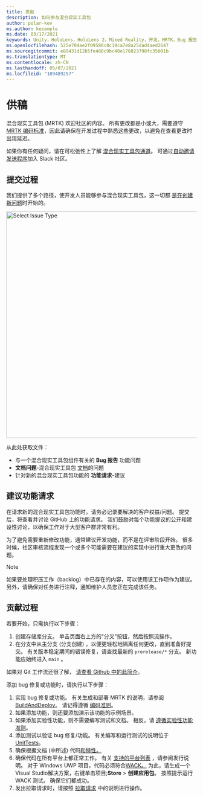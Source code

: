 ```yaml
---
title: 贡献
description: 如何参与混合现实工具包
author: polar-kev
ms.author: kesemple
ms.date: 03/17/2021
keywords: Unity，HoloLens，HoloLens 2，Mixed Reality，开发，MRTK，Bug 报告，
ms.openlocfilehash: 525e704ae2f09580c8c19ca7e8a25dad4aed2647
ms.sourcegitcommit: e89431d12b5fe480c9bc40e176023798fc35001b
ms.translationtype: MT
ms.contentlocale: zh-CN
ms.lasthandoff: 05/07/2021
ms.locfileid: "109489257"
---
```

# <a name="contributing"></a>供稿

混合现实工具包 (MRTK) 欢迎社区的内容。 所有更改都是小或大，需要遵守 [MRTK 编码标准](coding-guidelines.md)，因此请确保在开发过程中熟悉这些更改，以避免在查看更改时出现延迟。

如果你有任何疑问，请在可松弛性上了解 [混合现实工具包通道](https://holodevelopers.slack.com/messages/C2H4HT858)。
可通过[自动邀请发送程序](https://holodevelopersslack.azurewebsites.net/)加入 Slack 社区。

## <a name="submission-process"></a>提交过程

我们提供了多个路径，使开发人员能够参与混合现实工具包，这一切都 [是在创建新问题](https://github.com/Microsoft/MixedRealityToolkit-Unity/issues/new/choose)时开始的。

<img src="../features/images/contributing/SelectIssueType.png" width="600" alt="Select Issue Type">

从此处获取文件：

- 与一个混合现实工具包组件有关的 **Bug 报告** 功能问题
- **文档问题**-混合现实工具包 [文档](https://microsoft.github.io/MixedRealityToolkit-Unity)的问题
- 针对新的混合现实工具包功能的 **功能请求**-建议

## <a name="proposing-feature-requests"></a>建议功能请求

在请求新的混合现实工具包功能时，请务必记录要解决的客户权益/问题。 提交后，将查看并讨论 GitHub 上的功能请求。 我们鼓励对每个功能提议的公开和建设性讨论，以确保工作对于大型客户群非常有利。

为了避免需要重新修改功能，通常建议开发功能，而不是在评审阶段开始。 很多时候，社区审核流程发现一个或多个可能需要在建议的实现中进行重大更改的问题。

> [!NOTE]
> 如果要处理积压工作（backlog）中已存在的内容，可以使用该工作项作为建议。 另外，请确保对任务进行注释，通知维护人员您正在完成该任务。

## <a name="contribution-process"></a>贡献过程

若要开始，只需执行以下步骤：

1. 创建存储库分支。 单击页面右上方的"分叉"按钮，然后按照流操作。
1. 在分支中从主分支 (分支创建) ，以便更轻松地[](https://github.com/microsoft/mixedrealitytoolkit-unity/tree/main)隔离任何更改，直到准备好提交。 有关版本稳定期间的错误修复，请查找最新的 `prerelease/*` 分支。 新功能应始终进入 `main` 。

如果对 Git 工作流还很了解， [请查看 Github 中的此简介](https://guides.github.com/activities/hello-world/)。

添加 bug 修复或功能时，请执行以下步骤：

1. 实现 bug 修复或功能。 有关生成和部署 MRTK 的说明，请参阅 [BuildAndDeploy](../updates-deployment/build-and-deploy.md)。 请记得遵循 [编码准则](../contributing/coding-guidelines.md)。
1. 如果添加功能，则还要添加演示该功能的示例场景。
1. 如果添加实验性功能，则不需要编写测试和文档。 相反，请 [遵循实验性功能准则](../contributing/experimental-features.md)。
1. 添加测试以验证 bug 修复/功能。 有关编写和运行测试的说明位于 [UnitTests](../contributing/unit-tests.md)。
1. 确保根据文档 (中所述) 代码[和特性。](../contributing/documentation-guide.md)
1. 确保代码在所有平台上都正常工作。 有关 [支持的平台列表](../release-notes/mrtk-26-release-notes.md) ，请参阅发行说明。 对于 Windows UWP 项目，代码必须符合[WACK。](https://developer.microsoft.com/windows/develop/app-certification-kit) 为此，请生成一个Visual Studio解决方案，右键单击项目;**Store**  > **创建应用包**。 按照提示运行 WACK 测试。 确保它们都成功。
1. 发出拉取请求时，请按照 [拉取请求](../contributing/pull-requests.md) 中的说明进行操作。
